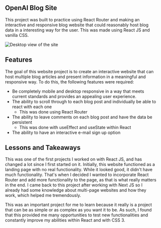 ## OpenAI Blog Site
This project was built to practice using React Router and making an interactive and responsive blog website that could reasonably host blog data in a interesting way for the user. This was made using React JS and vanilla CSS. 

![Desktop view of the site](https://user-images.githubusercontent.com/115377457/236118046-9a026946-a76d-4a7c-b379-b1e45499f6fa.png)

## Features
The goal of this website project is to create an interactive website that can host multiple blog articles and present information in a meaningful and responsive way. To do this, the following features were required: 

* Be completely mobile and desktop responsive in a way that meets current standards and provides an appealing user experience.
* The ability to scroll through to each blog post and individually be able to react with each one 
  * This was done using React Router
* The ability to leave comments on each blog post and have the data be persistent
  * This was done with useEffect and useState within React
* The ability to have an interactive e-mail sign up option
  
## Lessons and Takeaways
This was one of the first projects I worked on with React JS, and has changed a lot since I first started on it. Initially, this website functioned as a landing page with no real functionality. While it looked good, it didn't have much functionality. That's when I decided I wanted to incorporate React Router and add more functionality to the page, as that is what really matters in the end. I came back to this project after working with Next JS so I already had some knowledge about multi-page websites and how they work, which helped me tremendously. 

This was an important project for me to learn because it really is a project that can be as simple or as complex as you want it to be. As such, I found that this provided me many opportunities to test new functionalities and constantly improve my abilities within React and with CSS 3. 
